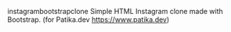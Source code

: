 instagrambootstrapclone
Simple HTML Instagram clone made with Bootstrap. (for Patika.dev https://www.patika.dev)
